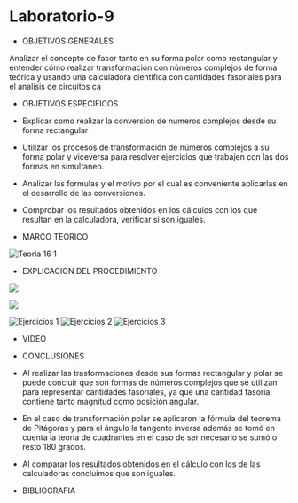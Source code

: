 # Laboratorio-9

- OBJETIVOS GENERALES

Analizar el concepto de fasor tanto en su forma polar como rectangular y   entender cómo realizar transformación con números complejos de forma teórica y  usando una calculadora cientifica con cantidades fasoriales  para el analisis de circuitos ca

- OBJETIVOS ESPECIFICOS

- Explicar como realizar la conversion de numeros complejos desde su forma rectangular

- Utilizar los procesos de transformación de números complejos a su forma polar y viceversa para resolver ejercicios que trabajen con las dos formas en simultaneo. 

- Analizar las formulas y el motivo por el cual es conveniente aplicarlas en el desarrollo de las conversiones. 

- Comprobar los resultados obtenidos en los cálculos con los que resultan en la calculadora, verificar si son iguales. 

- MARCO TEORICO

 ![Teoria 16 1](https://user-images.githubusercontent.com/84397282/133001668-69e222d5-d2f6-45e2-b886-e75d8ffe2364.jpg)

- EXPLICACION DEL PROCEDIMIENTO

![](https://user-images.githubusercontent.com/84998013/133012713-c70d033f-2f6c-45c1-8381-4a67dfaefcd0.png)

![](https://user-images.githubusercontent.com/84998013/133012736-57a79b87-3f0b-4902-ae8c-4f6a1eff2ac6.png)


![Ejercicios 1](https://user-images.githubusercontent.com/84397282/133001906-b8f2511c-c910-49f9-b7b4-d78dc9362554.jpg)
![Ejercicios 2](https://user-images.githubusercontent.com/84397282/133001907-ea58e4f7-276e-417f-a117-ac97d58020be.jpg)
![Ejercicios 3](https://user-images.githubusercontent.com/84397282/133001909-aa9e7cb7-fe64-4bb2-998a-3ab4bee08f9b.jpg)

- VIDEO

- CONCLUSIONES

- Al realizar las trasformaciones desde sus formas rectangular y polar se puede concluir que son formas de números complejos que
se utilizan para representar cantidades fasoriales, ya que una cantidad fasorial contiene tanto
magnitud como posición angular.

-  En el caso de transformación polar se aplicaron la fórmula del teorema de Pitágoras y para el ángulo la tangente inversa además se tomó en cuenta la teoría de cuadrantes en el caso de ser necesario se sumó o resto 180 grados.

-  Al comparar los resultados obtenidos en el cálculo con los de las calculadoras concluimos que son iguales. 

- BIBLIOGRAFIA


